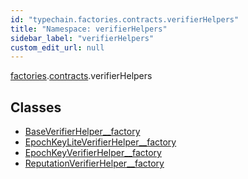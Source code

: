 ```yaml
---
id: "typechain.factories.contracts.verifierHelpers"
title: "Namespace: verifierHelpers"
sidebar_label: "verifierHelpers"
custom_edit_url: null
---
```


[factories](typechain.factories.md).[contracts](typechain.factories.contracts.md).verifierHelpers

## Classes

- [BaseVerifierHelper\_\_factory](../classes/typechain.factories.contracts.verifierHelpers.BaseVerifierHelper__factory.md)
- [EpochKeyLiteVerifierHelper\_\_factory](../classes/typechain.factories.contracts.verifierHelpers.EpochKeyLiteVerifierHelper__factory.md)
- [EpochKeyVerifierHelper\_\_factory](../classes/typechain.factories.contracts.verifierHelpers.EpochKeyVerifierHelper__factory.md)
- [ReputationVerifierHelper\_\_factory](../classes/typechain.factories.contracts.verifierHelpers.ReputationVerifierHelper__factory.md)
